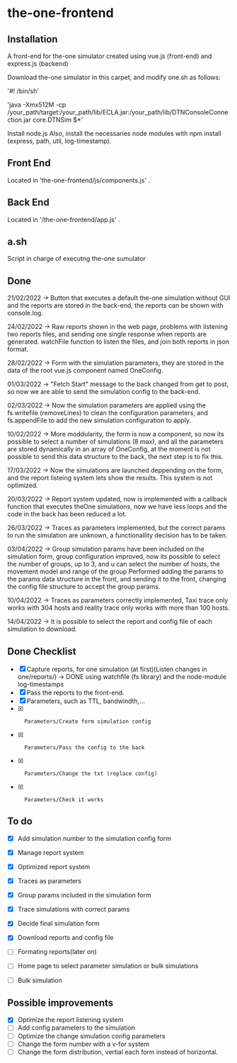 # the-one-frontend

## Installation
A front-end for the-one simulator created using vue.js (front-end) and express.js (backend)

Download the-one simulator in this carpet, and modify one.sh as follows:

'#! /bin/sh'

'java -Xmx512M -cp /your_path/target:/your_path/lib/ECLA.jar:/your_path/lib/DTNConsoleConnection.jar core.DTNSim $*'

Install node.js
Also, install the necessaries node modules with npm install (express, path, util, log-timestamp).


## Front End

Located in 'the-one-frontend/js/components.js' .


## Back End

Located in '/the-one-frontend/app.js' .


## a.sh

Script in charge of executng the-one sumulator


## Done

21/02/2022 -> Button that executes a default the-one simulation without GUI and the reports are stored in the back-end, the reports can be shown with console.log.

24/02/2022 -> Raw reports shown in the web page, problems with listening two reports files, and sending one single response when reports are generated. watchFile                   function to listen the files, and join both reports in json format.

28/02/2022 -> Form with the simulation parameters, they are stored in the data of the root vue.js component named OneConfig.

01/03/2022 -> "Fetch Start" message to the back changed from get to post, so now we are able to send the simulation config to the back-end.

02/03/2022 -> Now the simulation parameters are applied using the fs.writefile (removeLines) to clean the configuration parameters, and fs.appendFile to add the new simulation configuration to apply.

10/02/2022 -> More moddularity, the form is now a component, so now its possible to select a number of simulations (8 max), and all the parameters are stored dynamically in an array of OneConfig, at the moment is not possible to send this data structure to the back, the next step is to fix this.

17/03/2022 -> Now the simulations are launched deppending on the form, and the report listeing system lets show the results. This system is not optimized.

20/03/2022 -> Report system updated, now is implemented with a callback function that executes theOne simulations, now we have less loops and the code in the back has been reduced a lot.

26/03/2022 -> Traces as parameters implemented, but the correct params to run the simulation are unknown, a functionallity decision has to be taken.

03/04/2022 -> Group simulation params have been included on the simulation form, group configuration improved, now its possible to select the number of groups, up to 3, and u can select the number of hosts, the movement model and range of the group Performed adding the params to the params data structure in the front, and sending it to the front, changing the config file structure to accept the group params.

10/04/2022 -> Traces as parameters correctly implemented, Taxi trace only works with 304 hosts and reality trace only works with more than 100 hosts.

14/04/2022 -> It is possible to select the report and config file of each simulation to download.

## Done Checklist

- [x]  Capture reports, for one simulation (at first)(Listen changes in one/reports/) -> DONE using watchfile (fs library) and the node-module log-timestamps
- [x]  Pass the reports to the front-end.
- [x]  Parameters, such as TTL, bandwindth,…
- [x]       Parameters/Create form simulation config
- [x]       Parameters/Pass the config to the back
- [x]       Parameters/Change the txt (replace config)
- [x]       Parameters/Check it works



## To do

- [x]  Add simulation number to the simulation config form
- [x]  Manage report system
- [x]  Optimized report system
- [x]  Traces as parameters
- [x]  Group params included in the simulation form
- [x]  Trace simulations with correct params
- [x]  Decide final simulation form
- [x]  Download reports and config file
- [ ]  Formating reports(later on)
- [ ] Home page to select parameter simulation or bulk simulations
- [ ] Bulk simulation


## Possible improvements

- [x] Optimize the report listening system
- [ ] Add config parameters to the simulation
- [ ] Optimize the change simulation config parameters
- [ ] Change the form number with a v-for system
- [ ] Change the form distribution, vertial each form instead of horizontal.

